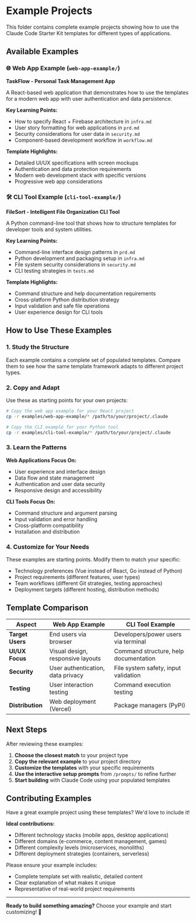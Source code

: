 # Example Projects

This folder contains complete example projects showing how to use the Claude Code Starter Kit templates for different types of applications.

## Available Examples

### 🌐 Web App Example (`web-app-example/`)

**TaskFlow - Personal Task Management App**

A React-based web application that demonstrates how to use the templates for a modern web app with user authentication and data persistence.

**Key Learning Points:**

- How to specify React + Firebase architecture in `infra.md`
- User story formatting for web applications in `prd.md`
- Security considerations for user data in `security.md`
- Component-based development workflow in `workflow.md`

**Template Highlights:**

- Detailed UI/UX specifications with screen mockups
- Authentication and data protection requirements
- Modern web development stack with specific versions
- Progressive web app considerations

### 🛠️ CLI Tool Example (`cli-tool-example/`)

**FileSort - Intelligent File Organization CLI Tool**

A Python command-line tool that shows how to structure templates for developer tools and system utilities.

**Key Learning Points:**

- Command-line interface design patterns in `prd.md`
- Python development and packaging setup in `infra.md`
- File system security considerations in `security.md`
- CLI testing strategies in `tests.md`

**Template Highlights:**

- Command structure and help documentation requirements
- Cross-platform Python distribution strategy
- Input validation and safe file operations
- User experience design for CLI tools

## How to Use These Examples

### 1. Study the Structure

Each example contains a complete set of populated templates. Compare them to see how the same template framework adapts to different project types.

### 2. Copy and Adapt

Use these as starting points for your own projects:

```bash
# Copy the web app example for your React project
cp -r examples/web-app-example/* /path/to/your/project/.claude

# Copy the CLI example for your Python tool
cp -r examples/cli-tool-example/* /path/to/your/project/.claude
```

### 3. Learn the Patterns

**Web Applications Focus On:**

- User experience and interface design
- Data flow and state management
- Authentication and user data security
- Responsive design and accessibility

**CLI Tools Focus On:**

- Command structure and argument parsing
- Input validation and error handling
- Cross-platform compatibility
- Installation and distribution

### 4. Customize for Your Needs

These examples are starting points. Modify them to match your specific:

- Technology preferences (Vue instead of React, Go instead of Python)
- Project requirements (different features, user types)
- Team workflows (different Git strategies, testing approaches)
- Deployment targets (different hosting, distribution methods)

## Template Comparison

| Aspect           | Web App Example                   | CLI Tool Example                      |
| ---------------- | --------------------------------- | ------------------------------------- |
| **Target Users** | End users via browser             | Developers/power users via terminal   |
| **UI/UX Focus**  | Visual design, responsive layouts | Command structure, help documentation |
| **Security**     | User authentication, data privacy | File system safety, input validation  |
| **Testing**      | User interaction testing          | Command execution testing             |
| **Distribution** | Web deployment (Vercel)           | Package managers (PyPI)               |

## Next Steps

After reviewing these examples:

1. **Choose the closest match** to your project type
2. **Copy the relevant example** to your project directory
3. **Customize the templates** with your specific requirements
4. **Use the interactive setup prompts** from `/prompts/` to refine further
5. **Start building** with Claude Code using your populated templates

## Contributing Examples

Have a great example project using these templates? We'd love to include it!

**Ideal contributions:**

- Different technology stacks (mobile apps, desktop applications)
- Different domains (e-commerce, content management, games)
- Different complexity levels (microservices, monoliths)
- Different deployment strategies (containers, serverless)

Please ensure your example includes:

- Complete template set with realistic, detailed content
- Clear explanation of what makes it unique
- Representative of real-world project requirements

---

**Ready to build something amazing?** Choose your example and start customizing! 🚀
